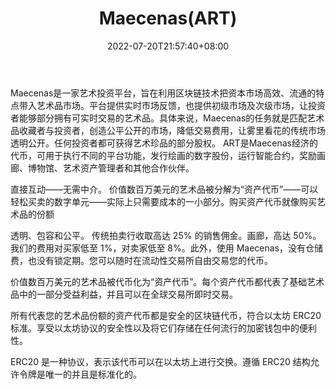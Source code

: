 ﻿---
weight: 
title: "Maecenas(ART)"
description: "Maecenas是一家艺术投资平台，旨在利用区块链技术把资本市场高效、流通的特点带入艺术品市场"
date: 2022-07-20T21:57:40+08:00
lastmod: 2022-07-20T16:45:40+08:00
draft: false
authors: ["seven"]
featuredImage: "maecenasart.webp"
link: "https://www.maecenas.co/"
tags: ["数字代币","Maecenas(ART)"]
categories: ["navigation"]
navigation: ["数字代币"]
lightgallery: true
toc: true
pinned: false
recommend: false
recommend1: false
---
Maecenas是一家艺术投资平台，旨在利用区块链技术把资本市场高效、流通的特点带入艺术品市场。平台提供实时市场反馈，也提供初级市场及次级市场，让投资者能够部分拥有可实时交易的艺术品。具体来说，Maecenas的任务就是匹配艺术品收藏者与投资者，创造公平公开的市场，降低交易费用，让雾里看花的传统市场透明公开。任何投资者都可获得艺术珍品的部分股权。
ART是Maecenas经济的代币，可用于执行不同的平台功能，发行绘画的数字股份，运行智能合约，奖励画廊、博物馆、艺术资产管理者和其他合作伙伴。

直接互动——无需中介。
价值数百万美元的艺术品被分解为“资产代币”——可以轻松买卖的数字单元——实际上只需要成本的一小部分。购买资产代币就像购买艺术品的份额

透明、包容和公平。
传统拍卖行收取高达 25% 的销售佣金。画廊，高达 50%。我们的费用对买家低至 1%，对卖家低至 8%。此外，使用 Maecenas，没有仓储费，也没有锁定期。您可以随时在流动性交易所自由交易您的代币。

价值数百万美元的艺术品被代币化为“资产代币”。每个资产代币都代表了基础艺术品中的一部分受益利益，并且可以在全球交易所即时交易。

所有代表您的艺术品份额的资产代币都是安全的区块链代币，符合以太坊 ERC20 标准。享受以太坊协议的安全性以及将它们存储在任何流行的加密钱包中的便利性。

ERC20 是一种协议，表示该代币可以在以太坊上进行交换。遵循 ERC20 结构允许令牌是唯一的并且是标准化的。